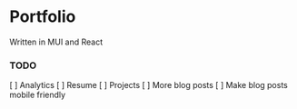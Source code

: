 # Portfolio

Written in MUI and React

### TODO 
[ ] Analytics
[ ] Resume
[ ] Projects
[ ] More blog posts
[ ] Make blog posts mobile friendly
